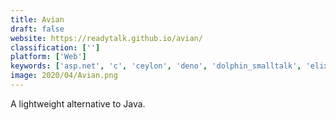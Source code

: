 ```yaml
---
title: Avian
draft: false 
website: https://readytalk.github.io/avian/
classification: ['']
platform: ['Web']
keywords: ['asp.net', 'c', 'ceylon', 'deno', 'dolphin_smalltalk', 'elixir', 'factor', 'hack', 'haskell', 'jabaco', 'java', 'javascript', 'lua', 'mono_project', 'node.js', 'php', 'perl', 'python', 'rebol', 'ruby', 'scala_lang']
image: 2020/04/Avian.png
---
```

A lightweight alternative to Java.